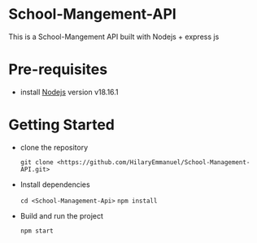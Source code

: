 # School-Mangement-API
This is a School-Mangement API built with Nodejs + express js

# Pre-requisites
- install [Nodejs](https://nodejs.org/en/blog/release/v18.16.1) version v18.16.1

# Getting Started
- clone the repository

  ` git clone <https://github.com/HilaryEmmanuel/School-Management-API.git> `

- Install dependencies
  
  ` cd <School-Management-Api> `
  ` npm install `

- Build and run the project
  
  ` npm start  `









